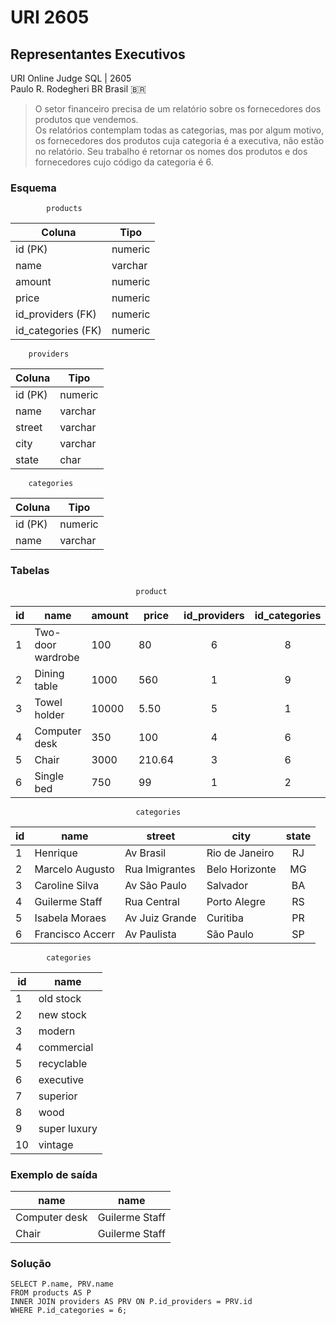 # URI 2605

## Representantes Executivos

URI Online Judge SQL | 2605  
Paulo R. Rodegheri BR Brasil :brazil:  

>O setor financeiro precisa de um relatório sobre os fornecedores dos produtos que vendemos.  
Os relatórios contemplam todas as categorias, mas por algum motivo, os fornecedores dos produtos cuja categoria é a executiva, não estão no relatório. Seu trabalho é retornar os nomes dos produtos e dos fornecedores cujo código da categoria é 6.  

### Esquema

```"
        products
```

| Coluna             | Tipo    |
| ------------------ | ------- |
| id (PK)            | numeric |
| name               | varchar |
| amount             | numeric |
| price              | numeric |
| id_providers (FK)  | numeric |
| id_categories (FK) | numeric |

```"
    providers
```

| Coluna  | Tipo    |
| ------- | ------- |
| id (PK) | numeric |
| name    | varchar |
| street  | varchar |
| city    | varchar |
| state   | char    |

```"
    categories
```

| Coluna     | Tipo    |
| ---------- | ------- |
| id (PK)    | numeric |
| name       | varchar |

### Tabelas

```"
                            product
```

| id  | name              | amount | price  | id_providers | id_categories |
| --- | ----------------- | ------ | ------ | :----------: | :-----------: |
| 1   | Two-door wardrobe | 100    | 80     |      6       |       8       |
| 2   | Dining table      | 1000   | 560    |      1       |       9       |
| 3   | Towel holder      | 10000  | 5.50   |      5       |       1       |
| 4   | Computer desk     | 350    | 100    |      4       |       6       |
| 5   | Chair             | 3000   | 210.64 |      3       |       6       |
| 6   | Single bed        | 750    | 99     |      1       |       2       |

```"
                            categories
```

| id  | name             | street         | city           | state |
| --- | ---------------- | -------------- | -------------- | :---: |
| 1   | Henrique         | Av Brasil      | Rio de Janeiro |  RJ   |
| 2   | Marcelo Augusto  | Rua Imigrantes | Belo Horizonte |  MG   |
| 3   | Caroline Silva   | Av São Paulo   | Salvador       |  BA   |
| 4   | Guilerme Staff   | Rua Central    | Porto Alegre   |  RS   |
| 5   | Isabela Moraes   | Av Juiz Grande | Curitiba       |  PR   |
| 6   | Francisco Accerr | Av Paulista    | São Paulo      |  SP   |

```"
        categories
```

| id         | name         |
| ---------- | ------------ |
| 1          | old stock    |
| 2          | new stock    |
| 3          | modern       |
| 4          | commercial   |
| 5          | recyclable   |
| 6          | executive    |
| 7          | superior     |
| 8          | wood         |
| 9          | super luxury |
| 10         | vintage      |

### Exemplo de saída

| name          | name           |
| ------------- | -------------- |
| Computer desk | Guilerme Staff |
| Chair         | Guilerme Staff |

### Solução

```"
SELECT P.name, PRV.name 
FROM products AS P
INNER JOIN providers AS PRV ON P.id_providers = PRV.id
WHERE P.id_categories = 6;
```
